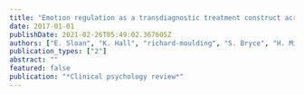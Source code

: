```yaml
---
title: "Emotion regulation as a transdiagnostic treatment construct across anxiety, depression, substance, eating and borderline personality disorders: A systematic review"
date: 2017-01-01
publishDate: 2021-02-26T05:49:02.367605Z
authors: ["E. Sloan", "K. Hall", "richard-moulding", "S. Bryce", "H. Mildred", "P. K. Staiger"]
publication_types: ["2"]
abstract: ""
featured: false
publication: "*Clinical psychology review*"
---
```


